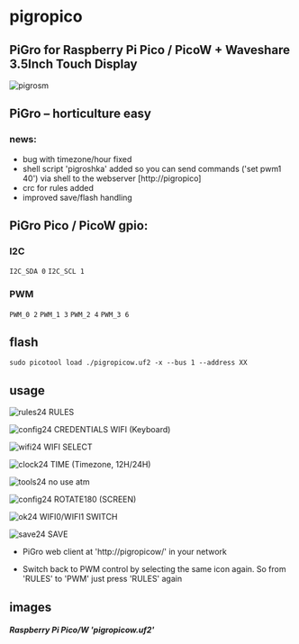 # pigropico
## PiGro for Raspberry Pi Pico / PicoW + Waveshare 3.5Inch Touch Display

![pigrosm](https://user-images.githubusercontent.com/26333559/196528851-25c66190-ff87-4bd0-a2b7-fbb32330b3c8.png)
## PiGro – horticulture easy

### news:
- bug with timezone/hour fixed
- shell script 'pigroshka' added so you can send commands ('set pwm1 40') via shell to the webserver [http://pigropico]
- crc for rules added
- improved save/flash handling


## PiGro Pico / PicoW gpio:

### I2C

`I2C_SDA 0`
`I2C_SCL 1`

### PWM

`PWM_0 2`
`PWM_1 3`
`PWM_2 4`
`PWM_3 6`

## flash

`sudo picotool load ./pigropicow.uf2 -x --bus 1 --address XX`


## usage
![rules24](https://user-images.githubusercontent.com/26333559/196623838-79510492-9aed-47b7-8bc6-7f2174fc1dc5.png)   RULES

![config24](https://user-images.githubusercontent.com/26333559/196618347-d1fb8203-2787-4cb0-9d42-3082fc6b0d8a.png)  CREDENTIALS WIFI (Keyboard)

![wifi24](https://user-images.githubusercontent.com/26333559/196618425-79aa8630-4e85-4013-9fb9-c2c08f3f62f6.png)    WIFI SELECT

![clock24](https://user-images.githubusercontent.com/26333559/196618606-2ed1dd2b-7a65-4846-8d4d-a4f574acbfb3.png)   TIME (Timezone, 12H/24H)

![tools24](https://user-images.githubusercontent.com/26333559/196619398-d48b66ca-5b77-4566-a103-9defaa326fe3.png)   no use atm


![config24](https://user-images.githubusercontent.com/26333559/196618347-d1fb8203-2787-4cb0-9d42-3082fc6b0d8a.png)  ROTATE180 (SCREEN)

![ok24](https://user-images.githubusercontent.com/26333559/196619621-8e86941a-4fa2-409e-bc22-eb723be753df.png)      WIFI0/WIFI1 SWITCH

![save24](https://user-images.githubusercontent.com/26333559/196619801-8ce61b2a-6ac1-454f-8bb2-6046b4706e65.png)    SAVE



- PiGro web client at 'http://pigropicow/' in your network

- Switch back to PWM control by selecting the same icon again. So from 'RULES' to 'PWM' just press 'RULES' again

## images

##### Raspberry Pi Pico/W     'pigropicow.uf2'


## 
